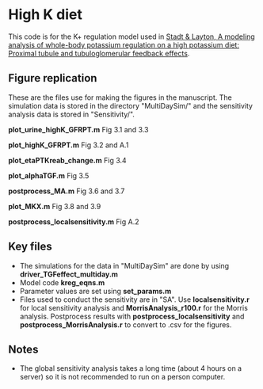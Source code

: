 # High K diet
This code is for the K+ regulation model used in [Stadt & Layton, A modeling analysis of whole-body potassium regulation on a high potassium diet: Proximal tubule and tubuloglomerular feedback effects](https://www.biorxiv.org/content/10.1101/2023.12.12.571254v1.abstract). 



## Figure replication
These are the files use for making the figures in the manuscript. The simulation data is stored in the directory "MultiDaySim/" and the sensitivity analysis data is stored in "Sensitivity/". 

**plot_urine_highK_GFRPT.m** Fig 3.1 and 3.3

**plot_highK_GFRPT.m** Fig 3.2 and A.1

**plot_etaPTKreab_change.m** Fig 3.4

**plot_alphaTGF.m** Fig 3.5

**postprocess_MA.m** Fig 3.6 and 3.7

**plot_MKX.m** Fig 3.8 and 3.9

**postprocess_localsensitivity.m** Fig A.2

## Key files
- The simulations for the data in "MultiDaySim" are done by using **driver_TGFeffect_multiday.m**
- Model code **kreg_eqns.m**
- Parameter values are set using **set_params.m**
- Files used to conduct the sensitivity are in "SA". Use **localsensitivity.r** for local sensitivity analysis and **MorrisAnalysis_r100.r** for the Morris analysis. Postprocess results with **postprocess_localsensitivity** and **postprocess_MorrisAnalysis.r** to convert to .csv for the figures.


## Notes
- The global sensitivity analysis takes a long time (about 4 hours on a server) so it is not recommended to run on a person computer.

